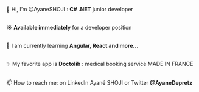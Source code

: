 👋 Hi, I’m @AyaneSHOJI : **C# .NET** junior developer</br>
</br>

☀️ **Available immediately** for a developer position</br>
</br>

🌱 I am currently learning **Angular, React and more...**</br>
</br>

✨ My favorite app is **Doctolib** : medical booking service MADE IN FRANCE</br>
</br>
    
📫 How to reach me: on LinkedIn Ayané SHOJI or Twitter **@AyaneDepretz**</br>
</br>

<!---
AyaneSHOJI/AyaneSHOJI is a ✨ special ✨ repository because its `README.md` (this file) appears on your GitHub profile.
You can click the Preview link to take a look at your changes.
--->
